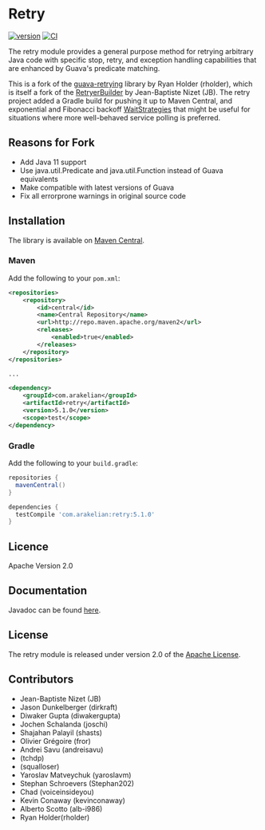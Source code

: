 # Retry
[![version](https://img.shields.io/maven-metadata/v.svg?label=release&metadataUrl=https://repo1.maven.org/maven2/com/arakelian/retry/maven-metadata.xml)](https://search.maven.org/#search%7Cgav%7C1%7Cg%3A%22com.arakelian%22%20AND%20a%3A%22retry%22)
[![CI](https://github.com/arakelian/retry/actions/workflows/ci.yml/badge.svg)](https://github.com/arakelian/retry/actions/workflows/ci.yml)

The retry module provides a general purpose method for retrying arbitrary Java code with specific stop, retry, 
and exception handling capabilities that are enhanced by Guava's predicate matching.

This is a fork of the [guava-retrying](https://github.com/rholder/guava-retrying) library by Ryan Holder (rholder), 
which is itself a fork of the [RetryerBuilder](http://code.google.com/p/guava-libraries/issues/detail?id=490) by 
Jean-Baptiste Nizet (JB). The retry project added a Gradle build for pushing it up to Maven Central, and 
exponential and Fibonacci backoff [WaitStrategies](http://rholder.github.io/guava-retrying/javadoc/2.0.0/com/github/rholder/retry/WaitStrategies.html)
that might be useful for situations where more well-behaved service polling is preferred.

## Reasons for Fork

* Add Java 11 support
* Use java.util.Predicate and java.util.Function instead of Guava equivalents
* Make compatible with latest versions of Guava
* Fix all errorprone warnings in original source code

## Installation

The library is available on [Maven Central](https://search.maven.org/#search%7Cgav%7C1%7Cg%3A%22com.arakelian%22%20AND%20a%3A%22retry%22).

### Maven

Add the following to your `pom.xml`:

```xml
<repositories>
    <repository>
        <id>central</id>
        <name>Central Repository</name>
        <url>http://repo.maven.apache.org/maven2</url>
        <releases>
            <enabled>true</enabled>
        </releases>
    </repository>
</repositories>

...

<dependency>
    <groupId>com.arakelian</groupId>
    <artifactId>retry</artifactId>
    <version>5.1.0</version>
    <scope>test</scope>
</dependency>
```

### Gradle

Add the following to your `build.gradle`:

```groovy
repositories {
  mavenCentral()
}

dependencies {
  testCompile 'com.arakelian:retry:5.1.0'
}
```

## Licence

Apache Version 2.0

## Documentation
Javadoc can be found [here](http://rholder.github.io/guava-retrying/javadoc/2.0.0).

## License
The retry module is released under version 2.0 of the [Apache License](http://www.apache.org/licenses/LICENSE-2.0).

## Contributors
* Jean-Baptiste Nizet (JB)
* Jason Dunkelberger (dirkraft)
* Diwaker Gupta (diwakergupta)
* Jochen Schalanda (joschi)
* Shajahan Palayil (shasts)
* Olivier Grégoire (fror)
* Andrei Savu (andreisavu)
* (tchdp)
* (squalloser)
* Yaroslav Matveychuk (yaroslavm)
* Stephan Schroevers (Stephan202)
* Chad (voiceinsideyou)
* Kevin Conaway (kevinconaway)
* Alberto Scotto (alb-i986)
* Ryan Holder(rholder)

